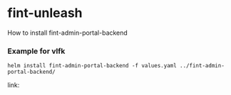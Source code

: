# fint-unleash

How to install fint-admin-portal-backend

### Example for vlfk
`helm install fint-admin-portal-backend -f values.yaml ../fint-admin-portal-backend/`

link: 